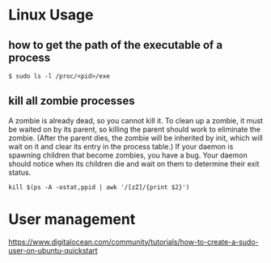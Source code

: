 # Linux Usage

## how to get the path of the executable of a process

```
$ sudo ls -l /proc/<pid>/exe
```

## kill all zombie processes

A zombie is already dead, so you cannot kill it. To clean up a zombie, it must be waited on by its parent, so killing the parent should work to eliminate the zombie. (After the parent dies, the zombie will be inherited by init, which will wait on it and clear its entry in the process table.) If your daemon is spawning children that become zombies, you have a bug. Your daemon should notice when its children die and wait on them to determine their exit status.

```
kill $(ps -A -ostat,ppid | awk '/[zZ]/{print $2}')
```



# User management

https://www.digitalocean.com/community/tutorials/how-to-create-a-sudo-user-on-ubuntu-quickstart